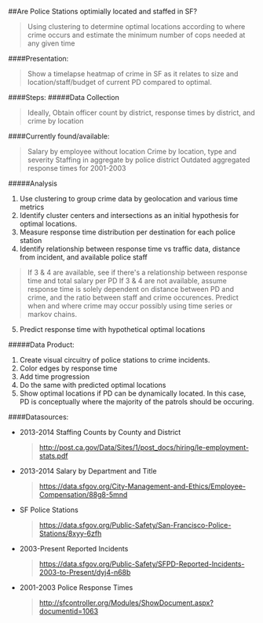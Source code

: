 ##Are Police Stations optimially located and staffed in SF?
>Using clustering to determine optimal locations according to where crime occurs and estimate the minimum number of cops needed at any given time

####Presentation:  
>Show a timelapse heatmap of crime in SF as it relates to size and location/staff/budget of current PD compared to optimal.

####Steps:
#####Data Collection
> Ideally, Obtain officer count by district, response times by district, and crime by location

####Currently found/available:
  >Salary by employee without location
  >Crime by location, type and severity
  >Staffing in aggregate by police district
  >Outdated aggregated response times for 2001-2003

#####Analysis  
1. Use clustering to group crime data by geolocation and various time metrics
2. Identify cluster centers and intersections as an initial hypothesis for optimal locations.
3. Measure response time distribution per destination for each police station  
4. Identify relationship between response time vs traffic data, distance from incident, and available police staff
  >If 3 & 4 are available, see if there's a relationship between response time and total salary per PD
  >If 3 & 4 are not available, assume response time is solely dependent on distance between PD and crime, and the ratio between staff and crime occurences.
  >Predict when and where crime may occur possibly using time series or markov chains.
5. Predict response time with hypothetical optimal locations

#####Data Product:  
1. Create visual circuitry of police stations to crime incidents.
2. Color edges by response time
3. Add time progression
4. Do the same with predicted optimal locations
5. Show optimal locations if PD can be dynamically located. In this case, PD is conceptually where the majority of the patrols should be occuring.

####Datasources:
* 2013-2014 Staffing Counts by County and District  
  >http://post.ca.gov/Data/Sites/1/post_docs/hiring/le-employment-stats.pdf
* 2013-2014 Salary by Department and Title  
  >https://data.sfgov.org/City-Management-and-Ethics/Employee-Compensation/88g8-5mnd
* SF Police Stations  
  >https://data.sfgov.org/Public-Safety/San-Francisco-Police-Stations/8xyy-6zfh
* 2003-Present Reported Incidents  
  >https://data.sfgov.org/Public-Safety/SFPD-Reported-Incidents-2003-to-Present/dyj4-n68b  
* 2001-2003 Police Response Times
  >http://sfcontroller.org/Modules/ShowDocument.aspx?documentid=1063
